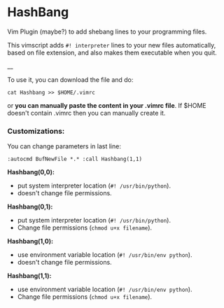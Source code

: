 # HashBang
Vim Plugin (maybe?) to add shebang lines to your programming files.


This vimscript adds `#! interpreter` lines to your new files automatically, based on file extension, and also makes them executable when you quit.

__

To use it, you can download the file and do:

`cat Hashbang >> $HOME/.vimrc`

or **you can manually paste the content in your .vimrc file**. If $HOME doesn't contain .vimrc then you can manually create it.


### Customizations:

You can change parameters in last line:    

`:autocmd BufNewFile *.* :call Hashbang(1,1)`

**Hashbang(0,0):**

- put system interpreter location (`#! /usr/bin/python`).  
- doesn't change file permissions.

**Hashbang(0,1):** 

- put system interpreter location (`#! /usr/bin/python`). 
- Change file permissions (`chmod u+x filename`).

**Hashbang(1,0):**

- use environment variable location (`#! /usr/bin/env python`). 
- doesn't change file permissions.

**Hashbang(1,1):**

- use environment variable location (`#! /usr/bin/env python`). 
- Change file permissions (`chmod u+x filename`).
